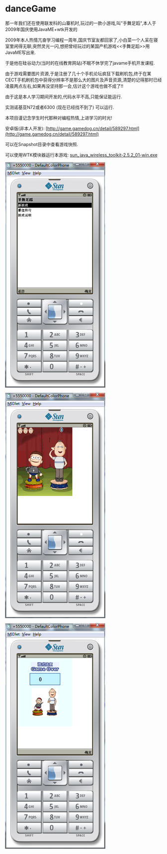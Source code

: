 # danceGame
那一年我们还在使用联发科的山寨机时,玩过的一款小游戏,叫"手舞足蹈",本人于2009年国庆使用JavaME+wtk开发的

2009年本人热情亢奋学习编程一周年,国庆节室友都回家了,小白菜一个人呆在寝室里闲得无聊,突然灵光一闪,想把曾经玩过的某国产机游戏<<手舞足蹈>>用JavaME写出来.

于是他在硅谷动力(当时的在线教育网站)不眠不休学完了javame手机开发课程.

由于游戏需要图片资源,于是注册了几十个手机论坛疯狂下载刷机包,终于在某CECT手机刷机包中获得分辨率不是那么大的图片及声音资源,清楚的记得那时已经凌晨两点左右,如果再没坚持那一会,估计这个游戏也做不成了!!

由于这是本人学习期间开发的,代码水平不高,只能保证能运行.


实测诺基亚N72或者6300 (现在已经找不到了) 可以运行.


本项目谨记念学生时代那种对编程热情,上进学习的时光!

安卓版(非本人开发): [http://game.gamedog.cn/detail/589297.html](http://game.gamedog.cn/detail/589297.html)


可以在Snapshot目录中查看游戏快照.

可以使用WTK模块器运行本游戏:
[sun_java_wireless_toolkit-2.5.2_01-win.exe](http://download.oracle.com/otn/java/sun_java_wireless_toolkit/2.5.2_01/sun_java_wireless_toolkit-2.5.2_01-win.exe)

 ![image](https://github.com/cabbage89/danceGame/blob/master/Snapshot/1.png)

 ![image](https://github.com/cabbage89/danceGame/blob/master/Snapshot/2.png)

 ![image](https://github.com/cabbage89/danceGame/blob/master/Snapshot/3.png)


